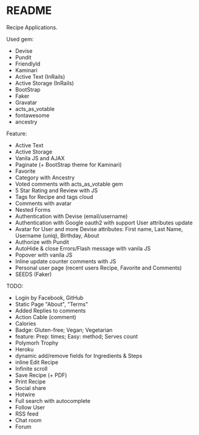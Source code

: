 # README

Recipe Applications.

Used gem:
* Devise
* Pundit
* FriendlyId
* Kaminari
* Active Text (InRails)
* Active Storage (InRails)
* BootStrap
* Faker
* Gravatar
* acts_as_votable
* fontawesome
* ancestry

Feature:
* Active Text
* Active Storage
* Vanila JS and AJAX
* Paginate (+ BootStrap theme for Kaminari)
* Favorite
* Category with Ancestry
* Voted comments with acts_as_votable gem
* 5 Star Rating and Review with JS
* Tags for Recipe and tags cloud
* Comments with avatar
* Nested Forms
* Authentication with Devise (email/username)
* Authentication with Google oauth2 with support User attributes update
* Avatar for User and more Devise attributes: First name, Last Name, Username (uniq), Birthday, About 
* Authorize with Pundit
* AutoHide & close Errors/Flash message with vanila JS
* Popover with vanila JS
* Inline update counter comments with JS
* Personal user page (recent users Recipe, Favorite and Comments)
* SEEDS (Faker)

TODO:

* Login by Facebook, GitHub
* Static Page "About", "Terms"
* Added Replies to comments
* Action Cable (comment)
* Calories
* Badge: Gluten-free; Vegan; Vegetarian
* feature: Prep: times; Easy: method; Serves count
* Polymorh Trophy
* Heroku
* dynamic add/remove fields for Ingredients & Steps
* inline Edit Recipe
* Infinite scroll
* Save Recipe (+ PDF)
* Print Recipe
* Social share
* Hotwire
* Full search with autocomplete
* Follow User
* RSS feed
* Chat room
* Forum
